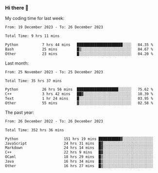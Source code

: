 ### Hi there 👋

My coding time for last week:

<!--START_SECTION:week-->

```txt
From: 19 December 2023 - To: 26 December 2023

Total Time: 9 hrs 11 mins

Python           7 hrs 44 mins   █████████████████████░░░░   84.35 %
Bash             25 mins         █▒░░░░░░░░░░░░░░░░░░░░░░░   04.67 %
Other            23 mins         █░░░░░░░░░░░░░░░░░░░░░░░░   04.20 %
```

<!--END_SECTION:week-->

Last month:

<!--START_SECTION:month-->

```txt
From: 25 November 2023 - To: 25 December 2023

Total Time: 35 hrs 37 mins

Python           26 hrs 56 mins  ███████████████████░░░░░░   75.62 %
C++              3 hrs 42 mins   ██▓░░░░░░░░░░░░░░░░░░░░░░   10.39 %
Text             1 hr 24 mins    █░░░░░░░░░░░░░░░░░░░░░░░░   03.95 %
Other            55 mins         ▓░░░░░░░░░░░░░░░░░░░░░░░░   02.58 %
```

<!--END_SECTION:month-->

The past year:

<!--START_SECTION:year-->

```txt
From: 26 December 2022 - To: 26 December 2023

Total Time: 352 hrs 36 mins

Python                     151 hrs 19 mins ██████████▓░░░░░░░░░░░░░░   42.92 %
JavaScript                 24 hrs 31 mins  █▓░░░░░░░░░░░░░░░░░░░░░░░   06.96 %
Markdown                   24 hrs 14 mins  █▓░░░░░░░░░░░░░░░░░░░░░░░   06.88 %
C++                        22 hrs 9 mins   █▓░░░░░░░░░░░░░░░░░░░░░░░   06.28 %
OCaml                      18 hrs 29 mins  █▒░░░░░░░░░░░░░░░░░░░░░░░   05.24 %
Java                       16 hrs 34 mins  █▒░░░░░░░░░░░░░░░░░░░░░░░   04.70 %
Other                      16 hrs 27 mins  █▒░░░░░░░░░░░░░░░░░░░░░░░   04.67 %
```

<!--END_SECTION:year-->
